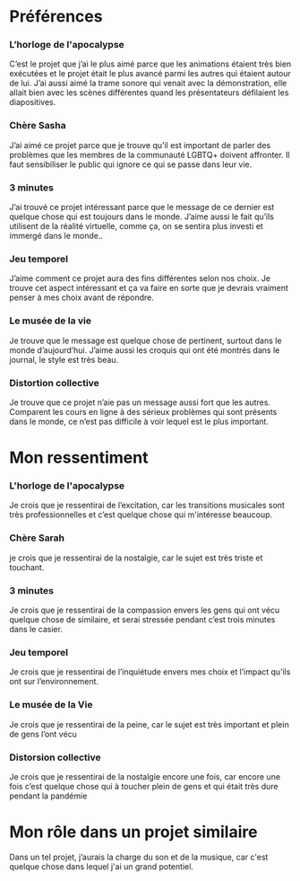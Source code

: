 # Préférences

### L’horloge de l'apocalypse

C’est le projet que j’ai le plus aimé parce que les animations étaient très bien exécutées et le projet était le plus avancé parmi les autres qui étaient autour de lui. J’ai aussi aimé la trame sonore qui venait avec la démonstration, elle allait bien avec les scènes différentes quand les présentateurs défilaient les diapositives.

### Chère Sasha

J’ai aimé ce projet parce que je trouve qu’il est important de parler des problèmes que les membres de la communauté LGBTQ+ doivent affronter. Il faut sensibiliser le public qui ignore ce qui se passe dans leur vie. 

### 3 minutes

J’ai trouvé ce projet intéressant parce que le message de ce dernier est quelque chose qui est toujours dans le monde. J’aime aussi le fait qu’ils utilisent de la réalité virtuelle, comme ça, on se sentira plus investi et immergé dans le monde..

### Jeu temporel 

J’aime comment ce projet aura des fins différentes selon nos choix. Je trouve cet aspect intéressant et ça va faire en sorte que je devrais vraiment penser à mes choix avant de répondre.

### Le musée de la vie

Je trouve que le message est quelque chose de pertinent, surtout dans le monde d’aujourd’hui. J’aime aussi les croquis qui ont été montrés dans le journal, le style est très beau.

### Distortion collective

Je trouve que ce projet n’aie pas un message aussi fort que les autres. Comparent les cours en ligne à des sérieux problèmes qui sont présents dans le monde, ce n’est pas difficile à voir lequel est le plus important. 

# Mon ressentiment

### L'horloge de l'apocalypse
Je crois que je ressentirai de l’excitation, car les transitions musicales sont très professionnelles et c’est quelque chose qui m'intéresse beaucoup.

### Chère Sarah 
je crois que je ressentirai de la nostalgie, car le sujet est très triste et touchant.

### 3 minutes
Je crois que je ressentirai de la compassion envers les gens qui ont vécu quelque chose de similaire, et serai stressée pendant c’est trois minutes dans le casier.

### Jeu temporel
Je crois que je ressentirai de l’inquiétude envers mes choix et l’impact qu’ils ont sur l’environnement.

### Le musée de la Vie
Je crois que je ressentirai de la peine, car le sujet est très important et plein de gens l’ont vécu

### Distorsion collective
Je crois que je ressentirai de la nostalgie encore une fois, car encore une fois c’est quelque chose qui à toucher plein de gens et qui était très dure pendant la pandémie


# Mon rôle dans un projet similaire
Dans un tel projet, j’aurais la charge du son et de la musique, car c'est quelque chose dans lequel j'ai un grand potentiel.


